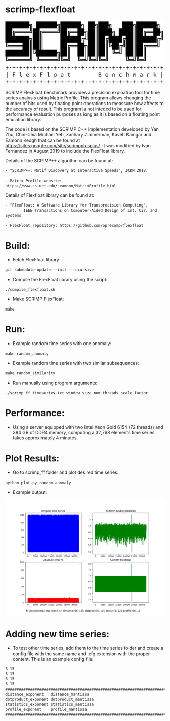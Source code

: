 # scrimp-flexfloat

![alt text](https://github.com/ivanfv/scrimp-flexfloat/blob/master/logo.png)

SCRIMP FlexFloat benchmark provides a precision exploation tool for time series
analysis using Matrix Profile. This program allows changing the number of bits
used by floating point operations to meassure how affects to the accuracy of 
result. This program is not inteded to be used for performance evaluation
purposes as long as it is based on a floating point emulation library.

The code is based on the SCRIMP C++ implementation developed by Yan Zhu, 
Chin-Chia Michael Yeh, Zachary Zimmerman, Kaveh Kamgar and Eamonn Keogh that 
can be found at https://sites.google.com/site/scrimpplusplus/. It was modified
by Ivan Fernandez in August 2019 to include the FlexFloat library.

Details of the SCRIMP++ algorithm can be found at:

    - "SCRIMP++: Motif Discovery at Interactive Speeds", ICDM 2018.

    - Matrix Profile website: https://www.cs.ucr.edu/~eamonn/MatrixProfile.html

Details of Flexfloat library can be found at:

    - "FlexFloat: A Software Library for Transprecision Computing",
            IEEE Transactions on Computer-Aided Design of Int. Cir. and Systems

    - FlexFloat repository: https://github.com/oprecomp/flexfloat    

Build:
======
* Fetch FlexFloat library

`git submodule update --init --recursive`

* Compile the FlexFloat library using the script:

`./compile_flexfloat.sh`

* Make SCRIMP FlexFloat:

`make`


Run:
======

* Example random time series with one anomaly:

`make random_anomaly`


* Example random time series with two similar subsequences:

`make random_similarity`

* Run manually using program arguments:

`./scrimp_ff timeseries.txt window_size num_threads scale_factor`

Performance:
======
* Using a server equipped with two Intel Xeon Gold 6154 (72 threads) and 384 GB of DDR4 memory, computing a 32,768 elements time series takes approximately 4 minutes.



Plot Results:
======
* Go to scrimp_ff folder and plot desired time series:

`python plot.py random_anomaly`

* Example output:

![alt text](https://github.com/ivanfv/scrimp-flexfloat/blob/master/plots/random_anomaly_reduced.png)


Adding new time series:
======
* To test other time series, add them to the time series folder and create a config file with the same name and .cfg extension with the proper content. This is an example config file:


```
6 15
6 15
6 15
6 15
################################################################################
distance_exponent   distance_mantissa
dotproduct_exponent dotproduct_mantissa
statistics_exponent statistics_mantissa
profile_exponent    profile_mantissa
################################################################################
```









